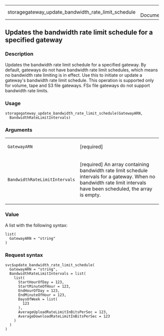 <table style="width: 100%;">
<tbody>
<tr class="odd">
<td>storagegateway_update_bandwidth_rate_limit_schedule</td>
<td style="text-align: right;">R Documentation</td>
</tr>
</tbody>
</table>

## Updates the bandwidth rate limit schedule for a specified gateway

### Description

Updates the bandwidth rate limit schedule for a specified gateway. By
default, gateways do not have bandwidth rate limit schedules, which
means no bandwidth rate limiting is in effect. Use this to initiate or
update a gateway's bandwidth rate limit schedule. This operation is
supported only for volume, tape and S3 file gateways. FSx file gateways
do not support bandwidth rate limits.

### Usage

    storagegateway_update_bandwidth_rate_limit_schedule(GatewayARN,
      BandwidthRateLimitIntervals)

### Arguments

<table>
<colgroup>
<col style="width: 35%" />
<col style="width: 65%" />
</colgroup>
<tbody>
<tr class="odd">
<td><code
id="storagegateway_update_bandwidth_rate_limit_schedule_:_GatewayARN">GatewayARN</code></td>
<td><p>[required]</p></td>
</tr>
<tr class="even">
<td><code
id="storagegateway_update_bandwidth_rate_limit_schedule_:_BandwidthRateLimitIntervals">BandwidthRateLimitIntervals</code></td>
<td><p>[required] An array containing bandwidth rate limit schedule
intervals for a gateway. When no bandwidth rate limit intervals have
been scheduled, the array is empty.</p></td>
</tr>
</tbody>
</table>

### Value

A list with the following syntax:

    list(
      GatewayARN = "string"
    )

### Request syntax

    svc$update_bandwidth_rate_limit_schedule(
      GatewayARN = "string",
      BandwidthRateLimitIntervals = list(
        list(
          StartHourOfDay = 123,
          StartMinuteOfHour = 123,
          EndHourOfDay = 123,
          EndMinuteOfHour = 123,
          DaysOfWeek = list(
            123
          ),
          AverageUploadRateLimitInBitsPerSec = 123,
          AverageDownloadRateLimitInBitsPerSec = 123
        )
      )
    )
